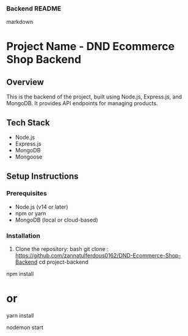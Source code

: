 ### Backend README

markdown
# Project Name - DND Ecommerce Shop Backend

## Overview
This is the backend of the project, built using Node.js, Express.js, and MongoDB. It provides API endpoints for managing products.

## Tech Stack
- Node.js
- Express.js
- MongoDB
- Mongoose

## Setup Instructions

### Prerequisites
- Node.js (v14 or later)
- npm or yarn
- MongoDB (local or cloud-based)

### Installation

1. Clone the repository:
   bash
   git clone : https://github.com/zannatulferdous0162/DND-Ecommerce-Shop-Backend
   cd project-backend


npm install
# or
yarn install

nodemon start